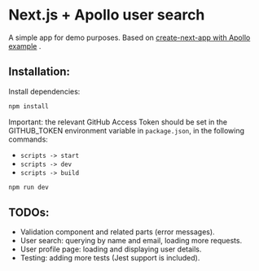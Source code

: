 # Next.js + Apollo user search

A simple app for demo purposes.
Based on [create-next-app with Apollo example](https://github.com/zeit/next.js/tree/canary/examples/with-apollo) .

## Installation:

Install dependencies:

```bash
npm install
```

Important: the relevant GitHub Access Token should be set in the GITHUB_TOKEN environment variable in `package.json`, in the following commands:

- `scripts -> start`
- `scripts -> dev`
- `scripts -> build`

```bash
npm run dev
```

## TODOs:

- Validation component and related parts (error messages).
- User search: querying by name and email, loading more requests.
- User profile page: loading and displaying user details.
- Testing: adding more tests (Jest support is included).
